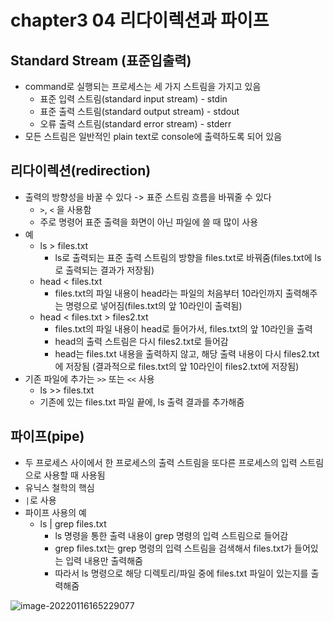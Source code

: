 # chapter3 04 리다이렉션과 파이프



## Standard Stream (표준입출력)

- command로 실행되는 프로세스는 세 가지 스트림을 가지고 있음
  - 표준 입력 스트림(standard input stream) - stdin
  - 표준 출력 스트림(standard output stream) - stdout
  - 오류 출력 스트림(standard error stream) - stderr
- 모든 스트림은 일반적인 plain text로 console에 출력하도록 되어 있음



## 리다이렉션(redirection)

- 출력의 방향성을 바꿀 수 있다 -> 표준 스트림 흐름을 바꿔줄 수 있다
  - `>`, `<` 을 사용함
  - 주로 명령어 표준 출력을 화면이 아닌 파일에 쓸 때 많이 사용
- 예
  - ls > files.txt
    - ls로 출력되는 표준 출력 스트림의 방향을 files.txt로 바꿔줌(files.txt에 ls로 출력되는 결과가 저장됨)
  - head < files.txt
    - files.txt의 파일 내용이 head라는 파일의 처음부터 10라인까지 출력해주는 명령으로 넣어짐(files.txt의 앞 10라인이 출력됨)
  - head < files.txt > files2.txt
    - files.txt의 파일 내용이 head로 들어가서, files.txt의 앞 10라인을 출력
    - head의 출력 스트림은 다시 files2.txt로 들어감
    - head는 files.txt 내용을 출력하지 않고, 해당 출력 내용이 다시 files2.txt에 저장됨 (결과적으로 files.txt의 앞 10라인이 files2.txt에 저장됨)
- 기존 파일에 추가는 `>>` 또는 `<<` 사용
  - ls >> files.txt
  - 기존에 있는 files.txt 파일 끝에, ls 출력 결과를 추가해줌



## 파이프(pipe)

- 두 프로세스 사이에서 한 프로세스의 출력 스트림을 또다른 프로세스의 입력 스트림으로 사용할 때 사용됨
- 유닉스 철학의 핵심
- `|`로 사용
- 파이프 사용의 예
  - ls | grep files.txt
    - ls 명령을 통한 출력 내용이 grep 명령의 입력 스트림으로 들어감
    - grep files.txt는 grep 명령의 입력 스트림을 검색해서 files.txt가 들어있는 입력 내용만 출력해줌 
    - 따라서 ls 명령으로 해당 디렉토리/파일 중에 files.txt 파일이 있는지를 출력해줌

![image-20220116165229077](../../AppData/Roaming/Typora/typora-user-images/image-20220116165229077.png)

